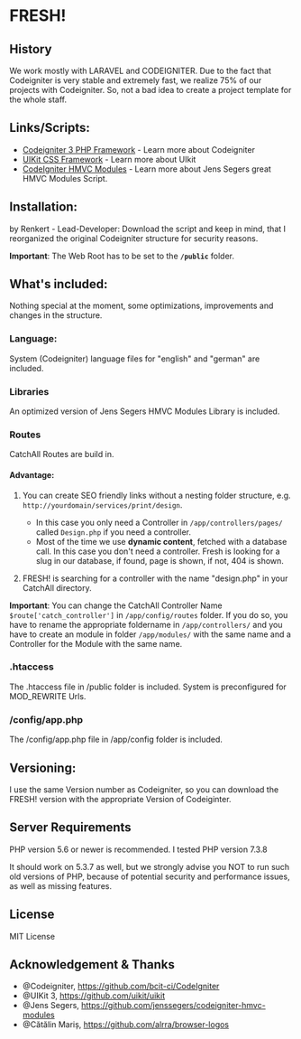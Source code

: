 # FRESH!

## History

We work mostly with LARAVEL and CODEIGNITER. Due to the fact that Codeigniter
is very stable and extremely fast, we realize 75% of our projects with Codeigniter.
So, not a bad idea to create a project template for the whole staff.

## Links/Scripts:

* [Codeigniter 3 PHP Framework](https://codeigniter.com) - Learn more about Codeigniter
* [UIKit CSS Framework](https://getuikit.com) - Learn more about UIkit
* [CodeIgniter HMVC Modules](https://github.com/jenssegers/codeigniter-hmvc-modules) - Learn more about Jens Segers great HMVC Modules Script.


## Installation:

by Renkert - Lead-Developer:
Download the script and keep in mind, that I reorganized the original Codeigniter
structure for security reasons.

**Important**: The Web Root has to be set to the **`/public`** folder.

## What's included:
Nothing special at the moment, some optimizations, improvements and changes
in the structure.

### Language:
System (Codeigniter) language files for "english" and "german" are included.

### Libraries
An optimized version of Jens Segers HMVC Modules Library is included.

### Routes
CatchAll Routes are build in.

#### Advantage:

1. You can create SEO friendly links without a nesting folder structure, e.g. `http://yourdomain/services/print/design`.
	* In this case you only need a Controller in `/app/controllers/pages/` called `Design.php` if you need a controller.
	* Most of the time we use **dynamic content**, fetched with a database call. In this case you don't need a controller. Fresh is
	looking for a slug in our database, if found, page is shown, if not, 404 is shown.


2. FRESH! is searching for a controller with the name "design.php" in your CatchAll directory.

**Important**: You can change the CatchAll Controller Name `$route['catch_controller']` in `/app/config/routes` folder.
If you do so, you have to rename the appropriate foldername in `/app/controllers/` and you have to create an module
in folder `/app/modules/` with the same name and a Controller for the Module with the same name.

### .htaccess
The .htaccess file in /public folder is included. System is preconfigured for
MOD_REWRITE Urls.

### /config/app.php
The /config/app.php file in /app/config folder is included.

## Versioning:
I use the same Version number as Codeigniter, so you can download the FRESH!
version with the appropriate Version of Codeiginter.

## Server Requirements

PHP version 5.6 or newer is recommended. I tested PHP version 7.3.8

It should work on 5.3.7 as well, but we strongly advise you NOT to run
such old versions of PHP, because of potential security and performance
issues, as well as missing features.

## License

MIT License

## Acknowledgement & Thanks

* @Codeigniter, https://github.com/bcit-ci/CodeIgniter
* @UIKit 3, https://github.com/uikit/uikit
* @Jens Segers, https://github.com/jenssegers/codeigniter-hmvc-modules
* @Cătălin Mariș, https://github.com/alrra/browser-logos
